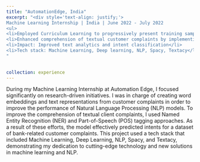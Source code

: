 ```yaml
---
title: "AutomationEdge, India"
excerpt: "<div style='text-align: justify;'>
Machine Learning Internship | India | June 2022 - July 2022 
<ul>
<li>Employed Curriculum Learning to progressively present training samples for effective learning.</li>
<li>Enhanced comprehension of textual customer complaints by implementing NER and POS tagging methods</li>
<li>Impact: Improved text analytics and intent classification</li>
<li>Tech stack: Machine Learning, Deep learning, NLP, Spacy, Textacy</li>
"

   
collection: experience
---
```


During my Machine Learning Internship at Automation Edge, I focused significantly on research-driven initiatives. I was in charge of creating word embeddings and text representations from customer complaints in order to improve the performance of Natural Language Processing (NLP) models. To improve the comprehension of textual client complaints, I used Named Entity Recognition (NER) and Part-of-Speech (POS) tagging approaches. As a result of these efforts, the model effectively predicted intents for a dataset of bank-related customer complaints. This project used a tech stack that included Machine Learning, Deep Learning, NLP, Spacy, and Textacy, demonstrating my dedication to cutting-edge technology and new solutions in machine learning and NLP.
